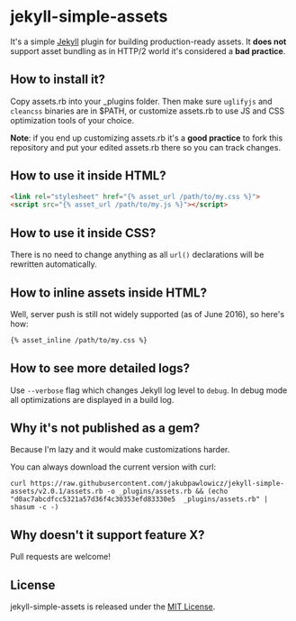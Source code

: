 # jekyll-simple-assets

It's a simple [Jekyll](http://jekyllrb.com/) plugin for building production-ready assets. It **does not** support asset
bundling as in HTTP/2 world it's considered a __bad practice__.

## How to install it?

Copy assets.rb into your _plugins folder. Then make sure `uglifyjs` and `cleancss` binaries are
in $PATH, or customize assets.rb to use JS and CSS optimization tools of your choice.

**Note**: if you end up customizing assets.rb it's a __good practice__ to fork this repository and
put your edited assets.rb there so you can track changes.

## How to use it inside HTML?

```html
<link rel="stylesheet" href="{% asset_url /path/to/my.css %}">
<script src="{% asset_url /path/to/my.js %}"></script>
```

## How to use it inside CSS?

There is no need to change anything as all `url()` declarations will be rewritten automatically.

## How to inline assets inside HTML?

Well, server push is still not widely supported (as of June 2016), so here's how:

```html
{% asset_inline /path/to/my.css %}
```

## How to see more detailed logs?

Use `--verbose` flag which changes Jekyll log level to `debug`. In debug mode all optimizations are displayed in a build log.

## Why it's not published as a gem?

Because I'm lazy and it would make customizations harder.

You can always download the current version with curl:

```shell
curl https://raw.githubusercontent.com/jakubpawlowicz/jekyll-simple-assets/v2.0.1/assets.rb -o _plugins/assets.rb && (echo "d0ac7abcdfcc5321a57d36f4c30353efd83330e5  _plugins/assets.rb" | shasum -c -)
```

## Why doesn't it support feature X?

Pull requests are welcome!

## License

jekyll-simple-assets is released under the [MIT License](https://github.com/jakubpawlowicz/jekyll-simple-assets/blob/master/LICENSE).
